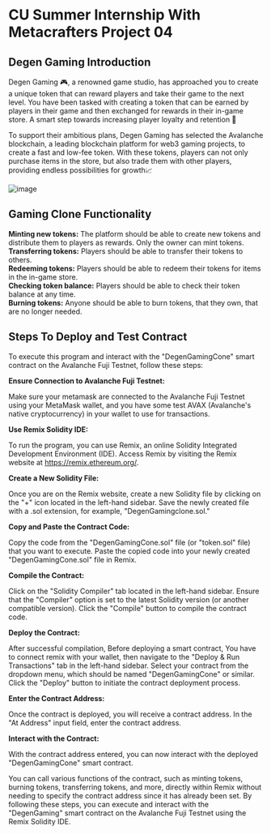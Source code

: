 # CU Summer Internship With Metacrafters Project 04

## Degen Gaming Introduction 

Degen Gaming 🎮, a renowned game studio, has approached you to create a unique token that can reward players and take their game to the next level. You have been tasked with creating a token that can be earned by players in their game and then exchanged for rewards in their in-game store. A smart step towards increasing player loyalty and retention 🧠

To support their ambitious plans, Degen Gaming has selected the Avalanche blockchain, a leading blockchain platform for web3 gaming projects, to create a fast and low-fee token. With these tokens, players can not only purchase items in the store, but also trade them with other players, providing endless possibilities for growth📈

![image](https://github.com/Metacrafters0x1/Eth-Avax_Intermediate_Project_04/assets/149813536/02f08e3e-7c10-49e0-8da4-8538de4639ba)

## Gaming Clone Functionality 

**Minting new tokens:** The platform should be able to create new tokens and distribute them to players as rewards. Only the owner can mint tokens.</br>
**Transferring tokens:** Players should be able to transfer their tokens to others.</br>
**Redeeming tokens:** Players should be able to redeem their tokens for items in the in-game store.</br>
**Checking token balance:** Players should be able to check their token balance at any time.</br>
**Burning tokens:** Anyone should be able to burn tokens, that they own, that are no longer needed.</br>

## Steps To Deploy and Test Contract

To execute this program and interact with the "DegenGamingCone" smart contract on the Avalanche Fuji Testnet, follow these steps:

**Ensure Connection to Avalanche Fuji Testnet:**

Make sure your metamask are connected to the Avalanche Fuji Testnet using your MetaMask wallet, and you have some test AVAX (Avalanche's native cryptocurrency) in your wallet to use for transactions.

**Use Remix Solidity IDE:**

To run the program, you can use Remix, an online Solidity Integrated Development Environment (IDE). Access Remix by visiting the Remix website at https://remix.ethereum.org/.

**Create a New Solidity File:**

Once you are on the Remix website, create a new Solidity file by clicking on the "+" icon located in the left-hand sidebar.
Save the newly created file with a .sol extension, for example, "DegenGamingclone.sol."

**Copy and Paste the Contract Code:**

Copy the code from the "DegenGamingCone.sol" file (or "token.sol" file) that you want to execute.
Paste the copied code into your newly created "DegenGamingCone.sol" file in Remix.

**Compile the Contract:**

Click on the "Solidity Compiler" tab located in the left-hand sidebar.
Ensure that the "Compiler" option is set to the latest Solidity version (or another compatible version).
Click the "Compile" button to compile the contract code.

**Deploy the Contract:**

After successful compilation, Before deploying a smart contract, You have to connect remix with your wallet, then navigate to the "Deploy & Run Transactions" tab in the left-hand sidebar.
Select your contract from the dropdown menu, which should be named "DegenGamingCone" or similar.
Click the "Deploy" button to initiate the contract deployment process.

**Enter the Contract Address:**

Once the contract is deployed, you will receive a contract address. In the "At Address" input field, enter the contract address.

**Interact with the Contract:**

With the contract address entered, you can now interact with the deployed "DegenGamingCone" smart contract.

You can call various functions of the contract, such as minting tokens, burning tokens, transferring tokens, and more, directly within Remix without needing to specify the contract address since it has already been set.
By following these steps, you can execute and interact with the "DegenGaming" smart contract on the Avalanche Fuji Testnet using the Remix Solidity IDE.


